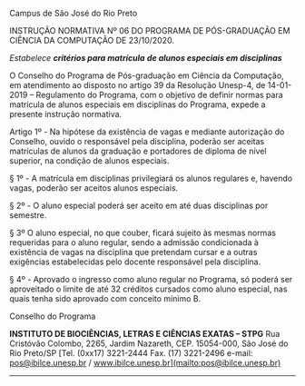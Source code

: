 Campus de São José do Rio Preto

INSTRUÇÃO NORMATIVA Nº 06 DO PROGRAMA DE PÓS-GRADUAÇÃO EM
CIÊNCIA DA COMPUTAÇÃO DE 23/10/2020.

_Estabelece_ **_critérios para matrícula_**
**_de alunos especiais em disciplinas_**

O Conselho do Programa de Pós-graduação em Ciência da Computação, em atendimento
ao disposto no artigo 39 da Resolução Unesp-4, de 14-01-2019 – Regulamento do
Programa, com o objetivo de definir normas para matrícula de alunos especiais em
disciplinas do Programa, expede a presente instrução normativa.

Artigo 1º - Na hipótese da existência de vagas e mediante autorização do Conselho,
ouvido o responsável pela disciplina, poderão ser aceitas matrículas de alunos da
graduação e portadores de diploma de nível superior, na condição de alunos especiais.

§ 1º - A matrícula em disciplinas privilegiará os alunos regulares e, havendo vagas,
poderão ser aceitos alunos especiais.

§ 2º - O aluno especial poderá ser aceito em até duas disciplinas por semestre.

§ 3º O aluno especial, no que couber, ficará sujeito às mesmas normas requeridas para o
aluno regular, sendo a admissão condicionada à existência de vagas na disciplina que
pretendam cursar e a outras exigências estabelecidas pelo docente responsável pela
disciplina.

§ 4º - Aprovado o ingresso como aluno regular no Programa, só poderá ser aproveitado o
limite de até 32 créditos cursados como aluno especial, nas quais tenha sido aprovado
com conceito mínimo B.

Conselho do Programa


**INSTITUTO DE BIOCIÊNCIAS, LETRAS E CIÊNCIAS EXATAS – STPG**
Rua Cristóvão Colombo, 2265, Jardim Nazareth, CEP. 15054-000, São José do Rio Preto/SP
[Tel. (0xx17) 3221-2444 Fax. (17) 3221-2496 e-mail: pos@ibilce.unesp.br / www.ibilce.unesp.br](mailto:pos@ibilce.unesp.br)


-----

